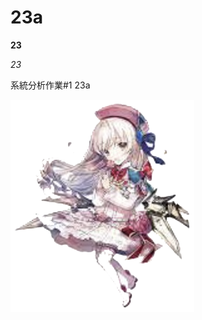 # 23a

**23**

*23*

系統分析作業#1 23a

![image](https://github.com/MITC110118132/23a/blob/main/owo_background.png)
